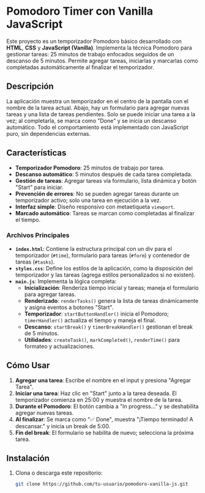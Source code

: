 # Pomodoro Timer con Vanilla JavaScript

Este proyecto es un temporizador Pomodoro básico desarrollado con **HTML**, **CSS** y **JavaScript (Vanilla)**. Implementa la técnica Pomodoro para gestionar tareas: 25 minutos de trabajo enfocados seguidos de un descanso de 5 minutos. Permite agregar tareas, iniciarlas y marcarlas como completadas automáticamente al finalizar el temporizador.


## Descripción
La aplicación muestra un temporizador en el centro de la pantalla con el nombre de la tarea actual. Abajo, hay un formulario para agregar nuevas tareas y una lista de tareas pendientes. Solo se puede iniciar una tarea a la vez; al completarla, se marca como "Done" y se inicia un descanso automático. Todo el comportamiento está implementado con JavaScript puro, sin dependencias externas.

## Características
- **Temporizador Pomodoro**: 25 minutos de trabajo por tarea.
- **Descanso automático**: 5 minutos después de cada tarea completada.
- **Gestión de tareas**: Agregar tareas vía formulario, lista dinámica y botón "Start" para iniciar.
- **Prevención de errores**: No se pueden agregar tareas durante un temporizador activo; solo una tarea en ejecución a la vez.
- **Interfaz simple**: Diseño responsivo con metaetiqueta `viewport`.
- **Marcado automático**: Tareas se marcan como completadas al finalizar el tiempo.


### Archivos Principales
- **`index.html`**: Contiene la estructura principal con un div para el temporizador (`#time`), formulario para tareas (`#form`) y contenedor de tareas (`#tasks`).
- **`styles.css`**: Define los estilos de la aplicación, como la disposición del temporizador y las tareas (agrega estilos personalizados si no existen).
- **`main.js`**: Implementa la lógica completa:
  - **Inicialización**: Renderiza tiempo inicial y tareas; maneja el formulario para agregar tareas.
  - **Renderizado**: `renderTasks()` genera la lista de tareas dinámicamente y asigna eventos a botones "Start".
  - **Temporizador**: `startButtonHandler()` inicia el Pomodoro; `timerHandler()` actualiza el tiempo y maneja el final.
  - **Descanso**: `startBreak()` y `timerBreakHandler()` gestionan el break de 5 minutos.
  - **Utilidades**: `createTask()`, `markCompleted()`, `renderTime()` para formateo y actualizaciones.

## Cómo Usar
1. **Agregar una tarea**: Escribe el nombre en el input y presiona "Agregar Tarea".
2. **Iniciar una tarea**: Haz clic en "Start" junto a la tarea deseada. El temporizador comienza en 25:00 y muestra el nombre de la tarea.
3. **Durante el Pomodoro**: El botón cambia a "In progress..." y se deshabilita agregar nuevas tareas.
4. **Al finalizar**: Se marca como "✅ Done", muestra "¡Tiempo terminado! A descansar." y inicia un break de 5:00.
5. **Fin del break**: El formulario se habilita de nuevo; selecciona la próxima tarea.

## Instalación
1. Clona o descarga este repositorio:
   ```bash
   git clone https://github.com/tu-usuario/pomodoro-vanilla-js.git


